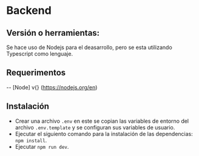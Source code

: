 # Backend

## Versión o herramientas:
Se hace uso de Nodejs para el deasarrollo, pero se esta utilizando Typescript como lenguaje.

## Requerimentos
-- [Node] v{} (https://nodejs.org/en)

## Instalación
- Crear una archivo `.env` en este se copian las variables de entorno del archivo `.env.template` y se configuran sus variables de usuario.
- Ejecutar el siguiento comando para la instalación de las dependencias: `npm install`.
- Ejecutar `npm run dev`.